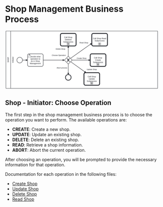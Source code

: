 # Shop Management Business Process <!-- omit in toc -->

![Shop Management](./assets/ShopManagement.png)

## Shop - Initiator: Choose Operation <!-- omit in toc -->

The first step in the shop management business process is to choose the operation you want to perform. The available operations are:

- **CREATE**: Create a new shop.
- **UPDATE**: Update an existing shop.
- **DELETE**: Delete an existing shop.
- **READ**: Retrieve a shop information.
- **ABORT**: Abort the current operation.

After choosing an operation, you will be prompted to provide the necessary information for that operation.

Documentation for each operation in the following files:

- [Create Shop](shop_creation.md)
- [Update Shop](shop_update.md)
- [Delete Shop](shop_deletion.md)
- [Read Shop](shop_read.md)
